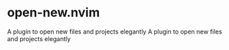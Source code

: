 # open-new.nvim
A plugin to open new files and projects elegantly
A plugin to open new files and projects elegantly
